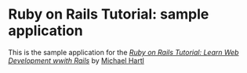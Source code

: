 # Ruby on Rails Tutorial: sample application

This is the sample application for the 
[*Ruby on Rails Tutorial:
Learn Web Development wwith Rails*](http://www.railstutorial.org/)
by [Michael Hartl](http://www.micahelhartl.com/)